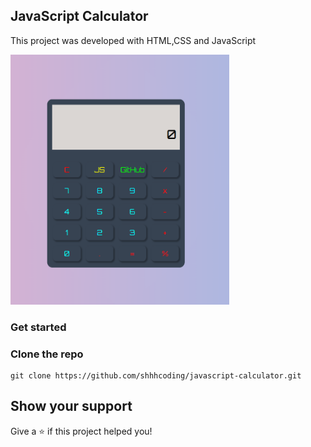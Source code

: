 ## JavaScript Calculator

This project was developed with HTML,CSS and JavaScript

<img src="/calculator.PNG" width="350" height="400">

### Get started

### Clone the repo

```shell
git clone https://github.com/shhhcoding/javascript-calculator.git
```

## Show your support

Give a ⭐️ if this project helped you!
